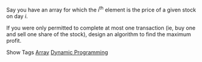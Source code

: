 Say you have an array for which the _i_<sup>th</sup> element is the price of a given stock on day _i_.

If you were only permitted to complete at most one transaction (ie, buy one and sell one share of the stock), design an algorithm to find the maximum profit.

Show Tags
 [Array](/tag/array/) [Dynamic Programming](/tag/dynamic-programming/)
